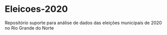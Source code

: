 # Eleicoes-2020
Repositório suporte para análise de dados das eleições municipais de 2020 no Rio Grande do Norte
